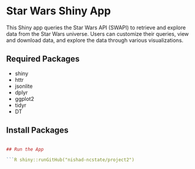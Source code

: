 # Star Wars Shiny App

This Shiny app queries the Star Wars API (SWAPI) to retrieve and explore data from the Star Wars universe. Users can customize their queries, view and download data, and explore the data through various visualizations.

## Required Packages

-   shiny
-   httr
-   jsonlite
-   dplyr
-   ggplot2
-   tidyr
-   DT

## Install Packages

```R install.packages(c("shiny", "httr", "jsonlite", "dplyr", "ggplot2", "tidyr", "DT"))

## Run the App

```R shiny::runGitHub("nishad-ncstate/project2")
